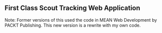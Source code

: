## First Class Scout Tracking Web Application

Note: Former versions of this used the code in MEAN Web Development by PACKT Publishing. This new version is a rewrite with my own code.